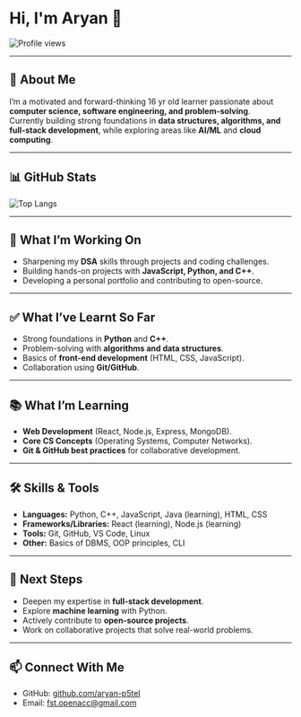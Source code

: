 # Hi, I'm Aryan 👋    

![Profile views](https://komarev.com/ghpvc/?username=aryan-p5tel&label=Profile%20views&color=006400&style=flat)

---

## 🚀 About Me
I’m a motivated and forward-thinking 16 yr old learner passionate about **computer science, software engineering, and problem-solving**.  
Currently building strong foundations in **data structures, algorithms, and full-stack development**, while exploring areas like **AI/ML** and **cloud computing**.  

---

## 📊 GitHub Stats

![Top Langs](https://github-readme-stats.vercel.app/api/top-langs/?username=aryan-p5tel&layout=compact&theme=tokyonight)



---

## 🎯 What I’m Working On
- Sharpening my **DSA** skills through projects and coding challenges.  
- Building hands-on projects with **JavaScript, Python, and C++**.  
- Developing a personal portfolio and contributing to open-source.  

---

## ✅ What I’ve Learnt So Far
- Strong foundations in **Python** and **C++**.  
- Problem-solving with **algorithms and data structures**.  
- Basics of **front-end development** (HTML, CSS, JavaScript).  
- Collaboration using **Git/GitHub**.
  
---

## 📚 What I’m Learning
- **Web Development** (React, Node.js, Express, MongoDB).  
- **Core CS Concepts** (Operating Systems, Computer Networks).  
- **Git & GitHub best practices** for collaborative development.  

---

## 🛠️ Skills & Tools
- **Languages:** Python, C++, JavaScript, Java (learning), HTML, CSS  
- **Frameworks/Libraries:** React (learning), Node.js (learning)  
- **Tools:** Git, GitHub, VS Code, Linux  
- **Other:** Basics of DBMS, OOP principles, CLI  

---

## 🎯 Next Steps
- Deepen my expertise in **full-stack development**.  
- Explore **machine learning** with Python.  
- Actively contribute to **open-source projects**.  
- Work on collaborative projects that solve real-world problems.  

---

## 📫 Connect With Me
- GitHub: [github.com/aryan-p5tel](https://github.com/aryan-p5tel)  
- Email: [fst.openacc@gmail.com](mailto:fst.openacc@gmail.com)


